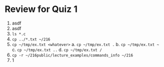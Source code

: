 # Review for Quiz 1

1. asdf
2. asdf
3. `ls *.c`
4. `cp ../*.txt ~/216`
5. `cp ~/tmp/ex.txt <whatever>`
  a. `cp ~/tmp/ex.txt .`
  b. `cp ~/tmp/ex.txt ~`
  c. `cp ~/tmp/ex.txt ..`
  d. `cp ~/tmp/ex.txt /`
6. `cp -r ~/216public/lecture_examples/commands_info ~/216`
7. 1
